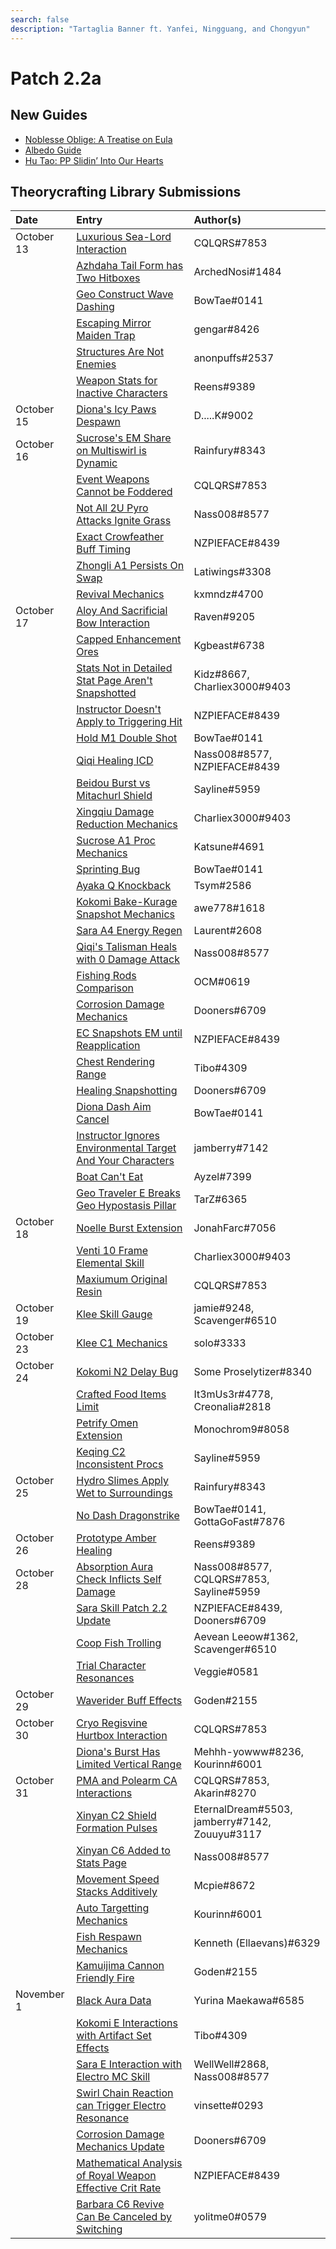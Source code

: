 ```yaml
---
search: false
description: "Tartaglia Banner ft. Yanfei, Ningguang, and Chongyun"
---
```


# Patch 2.2a

## New Guides

* [Noblesse Oblige: A Treatise on Eula](https://keqingmains.com/eula/)
* [Albedo Guide](https://keqingmains.com/albedo/)
* [Hu Tao: PP Slidin’ Into Our Hearts](https://keqingmains.com/hu-tao/)

## Theorycrafting Library Submissions

| Date       | Entry                                                                                                                                                                      | Author\(s\)                                   |
| :--------- | :------------------------------------------------------------------------------------------------------------------------------------------------------------------------- | :-------------------------------------------- |
| October 13 | [Luxurious Sea-Lord Interaction](/evidence/equipment/weapons#luxurious-sea-lord-interactions)                                                                              | CQLQRS#7853                                   |
|            | [Azhdaha Tail Form has Two Hitboxes](/evidence/combat-mechanics/enemy-mechanics/enemy-interactions#azhdaha-in-his-tail-form-has-two-independent-hitboxes)                  | ArchedNosi#1484                               |
|            | [Geo Construct Wave Dashing](/evidence/combat-mechanics/tech/glide-cancel#geo-construct-wave-dashing)                                                                      | BowTae#0141                                   |
|            | [Escaping Mirror Maiden Trap](/evidence/combat-mechanics/enemy-mechanics/enemy-interactions#escape-mirror-maiden-trap)                                                     | gengar#8426                                   |
|            | [Structures Are Not Enemies](/evidence/general-mechanics/overworld#structures-arent-enemies)                                                                               | anonpuffs#2537                                |
|            | [Weapon Stats for Inactive Characters](/evidence/equipment/weapons#weapon-stats-for-inactive-characters)                                                                   | Reens#9389                                    |
| October 15 | [Diona's Icy Paws Despawn](/evidence/characters/cryo/diona#icy-paws-despawn-after-a-certain-amount-of-time-if-they-do-not-hit-a-target)                                    | D.....K#9002                                  |
| October 16 | [Sucrose's EM Share on Multiswirl is Dynamic](/evidence/characters/anemo/sucrose#sucroses-em-share-on-multiswirl-is-dynamic)                                               | Rainfury#8343                                 |
|            | [Event Weapons Cannot be Foddered](/evidence/equipment/weapons#event-weapons-cannot-be-foddered)                                                                           | CQLQRS#7853                                   |
|            | [Not All 2U Pyro Attacks Ignite Grass](/evidence/general-mechanics/overworld#not-all-2u-pyro-attacks-ignite-grass)                                                         | Nass008#8577                                  |
|            | [Exact Crowfeather Buff Timing](/evidence/characters/electro/kujou-sara#exact-crowfeather-buff-timing)                                                                     | NZPIEFACE#8439                                |
|            | [Zhongli A1 Persists On Swap](/evidence/characters/geo/zhongli#zhongli-a1-persists-on-swap)                                                                                | Latiwings#3308                                |
|            | [Revival Mechanics](/evidence/general-mechanics/overworld#health-and-revive-mechanics)                                                                                     | kxmndz#4700                                   |
| October 17 | [Aloy And Sacrificial Bow Interaction](/evidence/characters/cryo/aloy#aloy-and-sac-bow-interaction)                                                                        | Raven#9205                                    |
|            | [Capped Enhancement Ores](/evidence/general-mechanics/miscellaneous-entries#capped-enhancement-ores)                                                                       | Kgbeast#6738                                  |
|            | [Stats Not in Detailed Stat Page Aren't Snapshotted](/evidence/combat-mechanics/snapshot-and-dynamic#stats-not-in-details-stat-page-are-not-snapshot)                      | Kidz#8667, Charliex3000#9403                  |
|            | [Instructor Doesn't Apply to Triggering Hit](/evidence/equipment/artifacts#instructor-doesnt-apply-to-triggering-hit)                                                      | NZPIEFACE#8439                                |
|            | [Hold M1 Double Shot](/evidence/combat-mechanics/tech/aim-cancel#hold-m1-double-shot)                                                                                      | BowTae#0141                                   |
|            | [Qiqi Healing ICD](/evidence/characters/cryo/qiqi#qiqi-talisman-icd)                                                                                                       | Nass008#8577, NZPIEFACE#8439                  |
|            | [Beidou Burst vs Mitachurl Shield](/evidence/characters/electro/beidou#beidous-q-and-mitachurl-shield-interactions)                                                        | Sayline#5959                                  |
|            | [Xingqiu Damage Reduction Mechanics](/evidence/characters/hydro/xingqiu#xingqiu-qs-rain-sword-damage-reduction-overrides-es)                                               | Charliex3000#9403                             |
|            | [Sucrose A1 Proc Mechanics](/evidence/characters/anemo/sucrose#sucroses-a1-talent-does-not-proc-on-swirling-environmental-objects-and-guoba)                               | Katsune#4691                                  |
|            | [Sprinting Bug](/evidence/general-mechanics/bugs#sprinting-bug)                                                                                                            | BowTae#0141                                   |
|            | [Ayaka Q Knockback](/evidence/characters/cryo/kamisato-ayaka#ayaka-q-pushes-away-enemies)                                                                                  | Tsym#2586                                     |
|            | [Kokomi Bake-Kurage Snapshot Mechanics](/evidence/characters/hydro/sangonomiya-kokomi#snapshot-burst-dmg-bonus-onto-bake-kurage-by-switching)                              | awe778#1618                                   |
|            | [Sara A4 Energy Regen](/evidence/characters/electro/kujou-sara#decorum-energy-regen)                                                                                       | Laurent#2608                                  |
|            | [Qiqi's Talisman Heals with 0 Damage Attack](/evidence/characters/cryo/qiqi#talisman-heals-regardless-dealing-dmg-or-not)                                                  | Nass008#8577                                  |
|            | [Fishing Rods Comparison](/evidence/general-mechanics/lifeskills#fishing-rods-comparison)                                                                                  | OCM#0619                                      |
|            | [Corrosion Damage Mechanics](/evidence/combat-mechanics/enemy-mechanics/enemy-interactions#corrosion-damage-mechanics)                                                     | Dooners#6709                                  |
|            | [EC Snapshots EM until Reapplication](/evidence/combat-mechanics/elemental-effects/transformative-reactions#electro-charged-snapshots-em-until-reapplying)                 | NZPIEFACE#8439                                |
|            | [Chest Rendering Range](/evidence/general-mechanics/overworld#treasure-compass-chest-rendering)                                                                            | Tibo#4309                                     |
|            | [Healing Snapshotting](/evidence/combat-mechanics/snapshot-and-dynamic#healing-over-time-is-snapshot-on-cast)                                                              | Dooners#6709                                  |
|            | [Diona Dash Aim Cancel](/evidence/characters/cryo/diona#diona-dash-aim-cancel)                                                                                             | BowTae#0141                                   |
|            | [Instructor Ignores Environmental Target And Your Characters](/evidence/equipment/artifacts#instructor-ignores-environmental-target-and-your-characters)                   | jamberry#7142                                 |
|            | [Boat Can't Eat](/evidence/general-mechanics/lifeskills#boat-stamina-and-food)                                                                                             | Ayzel#7399                                    |
|            | [Geo Traveler E Breaks Geo Hypostasis Pillar](/evidence/combat-mechanics/enemy-mechanics/enemy-interactions#geo-hypostasis)                                                | TarZ#6365                                     |
| October 18 | [Noelle Burst Extension](/evidence/characters/geo/noelle#noelle-c6-burst-extension)                                                                                        | JonahFarc#7056                                |
|            | [Venti 10 Frame Elemental Skill](/evidence/characters/anemo/venti#venti-10-frame-elemental-skill)                                                                          | Charliex3000#9403                             |
|            | [Maxiumum Original Resin](/evidence/general-mechanics/miscellaneous-entries#maximum-original-resin)                                                                        | CQLQRS#7853                                   |
| October 19 | [Klee Skill Gauge](/evidence/characters/pyro/klee#klee-skill-gauge)                                                                                                        | jamie#9248, Scavenger#6510                    |
| October 23 | [Klee C1 Mechanics](/evidence/characters/pyro/klee#klee-c1-mechanics)                                                                                                      | solo#3333                                     |
| October 24 | [Kokomi N2 Delay Bug](/evidence/characters/hydro/sangonomiya-kokomi#kokomi-n2-delay-bug)                                                                                   | Some Proselytizer#8340                        |
|            | [Crafted Food Items Limit](/evidence/general-mechanics/miscellaneous-entries#crafted-food-items-limit)                                                                     | It3mUs3r#4778, Creonalia#2818                 |
|            | [Petrify Omen Extension](/evidence/characters/hydro/mona#petrify-omen-extension)                                                                                           | Monochrom9#8058                               |
|            | [Keqing C2 Inconsistent Procs](/evidence/characters/electro/keqing#keqing-c2-procs-inconsistently)                                                                         | Sayline#5959                                  |
| October 25 | [Hydro Slimes Apply Wet to Surroundings](/evidence/combat-mechanics/enemy-mechanics/enemy-interactions#hydro-slimes-apply-wet-to-surroundings)                             | Rainfury#8343                                 |
|            | [No Dash Dragonstrike](/evidence/combat-mechanics/tech/plunge#no-dash-dragonstrike)                                                                                        | BowTae#0141, GottaGoFast#7876                 |
| October 26 | [Prototype Amber Healing](/evidence/equipment/weapons#prototype-amber-healing-clarification)                                                                               | Reens#9389                                    |
| October 28 | [Absorption Aura Check Inflicts Self Damage](/evidence/combat-mechanics/elemental-effects/elemental-absorption#absorption-aura-check-inflicts-self-damage)                 | Nass008#8577, CQLQRS#7853, Sayline#5959       |
|            | [Sara Skill Patch 2.2 Update](/evidence/characters/electro/kujou-sara#sara-skill-patch-2.2-update)                                                                         | NZPIEFACE#8439, Dooners#6709                  |
|            | [Coop Fish Trolling](/evidence/general-mechanics/lifeskills#co-op-fish-trolling)                                                                                           | Aevean Leeow#1362, Scavenger#6510             |
|            | [Trial Character Resonances](/evidence/combat-mechanics/elemental-effects/elemental-resonance#trial-character-resonances)                                                  | Veggie#0581                                   |
| October 29 | [Waverider Buff Effects](/evidence/general-mechanics/lifeskills#waverider-buff-effects)                                                                                    | Goden#2155                                    |
| October 30 | [Cryo Regisvine Hurtbox Interaction](/evidence/combat-mechanics/enemy-mechanics/enemy-interactions#pyronado-and-cryo-regisvine-hurtbox-interaction)                        | CQLQRS#7853                                   |
|            | [Diona's Burst Has Limited Vertical Range](/evidence/characters/cryo/diona#diona-has-finite-vertical-range-for-burst-healing)                                              | Mehhh-yowww#8236, Kourinn#6001                |
| October 31 | [PMA and Polearm CA Interactions](/evidence/combat-mechanics/enemy-mechanics/enemy-interactions#pma-and-polearm-ca-interactions)                                           | CQLQRS#7853, Akarin#8270                      |
|            | [Xinyan C2 Shield Formation Pulses](/evidence/characters/pyro/xinyan#xinyan-c2-shield-formation-pulses-extra-times)                                                        | EternalDream#5503, jamberry#7142, Zouuyu#3117 |
|            | [Xinyan C6 Added to Stats Page](/evidence/characters/pyro/xinyan#xinyan-c6-affects-her-skill-and-burst)                                                                    | Nass008#8577                                  |
|            | [Movement Speed Stacks Additively](/evidence/general-mechanics/movement-and-physics#movement-speed-stacks-additively)                                                      | Mcpie#8672                                    |
|            | [Auto Targetting Mechanics](/evidence/combat-mechanics/enemy-mechanics/enemy-attributes#targeting-ignores-enemy-hitbox-location)                                           | Kourinn#6001                                  |
|            | [Fish Respawn Mechanics](/evidence/general-mechanics/lifeskills#fish-replacement)                                                                                          | Kenneth (Ellaevans)#6329                      |
|            | [Kamuijima Cannon Friendly Fire](/evidence/general-mechanics/miscellaneous-entries#kamuijima-cannon-friendly-fire)                                                         | Goden#2155                                    |
| November 1 | [Black Aura Data](/evidence/combat-mechanics/enemy-mechanics/enemy-attributes#black-aura-data)                                                                             | Yurina Maekawa#6585                           |
|            | [Kokomi E Interactions with Artifact Set Effects](/evidence/characters/hydro/sangonomiya-kokomi#kokomi-skill-triggers-artifact-effects-even-when-interrupted)              | Tibo#4309                                     |
|            | [Sara E Interaction with Electro MC Skill](/evidence/characters/electro/kujou-sara#pre-a4-emc-skill-er-buff-with-sara-)                                                    | WellWell#2868, Nass008#8577                   |
|            | [Swirl Chain Reaction can Trigger Electro Resonance](/evidence/combat-mechanics/elemental-effects/elemental-resonance#swirl-chain-reactions-can-trigger-electro-resonance) | vinsette#0293                                 |
|            | [Corrosion Damage Mechanics Update](/evidence/combat-mechanics/enemy-mechanics/enemy-interactions#corrosion-damage-mechanics-update)                                       | Dooners#6709                                  |
|            | [Mathematical Analysis of Royal Weapon Effective Crit Rate](/evidence/equipment/weapons#mathematical-analysis-of-royal-weapon-effective-crit-rate)                         | NZPIEFACE#8439                                |
|            | [Barbara C6 Revive Can Be Canceled by Switching](/evidence/characters/hydro/barbara#c6-revive-can-be-canceled-by-switching)                                                | yolitme0#0579                                 |
